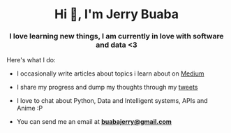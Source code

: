 
<h1 align="center">Hi 👋, I'm Jerry Buaba</h1>
<h3 align="center">I love learning new things, I am currently in love with software and data <3 </h3>

Here's what I do:


- I occasionally write articles about topics i learn about on [Medium](https://buabajerry.medium.com)

- I share my progress and dump my thoughts through my [tweets](https://twitter.com/jbuaba_)

- I love to chat about Python, Data and Intelligent systems, APIs and Anime :P

- You can send me an email at **buabajerry@gmail.com**



<!--
## GitHub Stats
Hello, I am Jerry Buaba. I am interested in building data and intelligent systems.
[![Jerry's GitHub stats](https://github-readme-stats.vercel.app/api?username=buabaj&count_private=true&show_icons=true&theme=synthwave&hide=contribs&hide_rank=true)](https://github.com/buabaj)

[![Top Langs](https://github-readme-stats.vercel.app/api/top-langs/?username=buabaj&hide=html&langs_count=7&layout=compact)](https://github.com/buabaj)

## Reach me here
<a href="https://twitter.com/buabaj_" target="_blank">
  <img src="https://github.com/buabaj/buabaj/blob/master/twitter.svg?raw=true" alt="My Twitter Profile" height="35" width="35">
</a>
<a href="https://medium.com/@buabajerry" target="_blank">
  <img src="https://github.com/buabaj/buabaj/blob/master/medium.svg?raw=true" alt="My Medium Profile" height="35" width="35">
</a>
<a href="https://www.linkedin.com/in/jerry-buaba-768351172/" target="_blank">
  <img src="https://github.com/buabaj/buabaj/blob/master/linkedin.svg?raw=true" alt="My LinkedIn Profile" height="35" width="35">
</a>
<a href="https://web.facebook.com/profile.php?id=100015436720508" target="_blank">
  <img src="https://github.com/buabaj/buabaj/blob/master/facebook.svg?raw=true" alt="My Facebook Profile" height="35" width="35">
</a>

## Do you want to discuss Volunteer Task or any other Offer?
* Mail: [buabajerry@gmail.com](mailto:buabajerry@gmail.com)
-->







